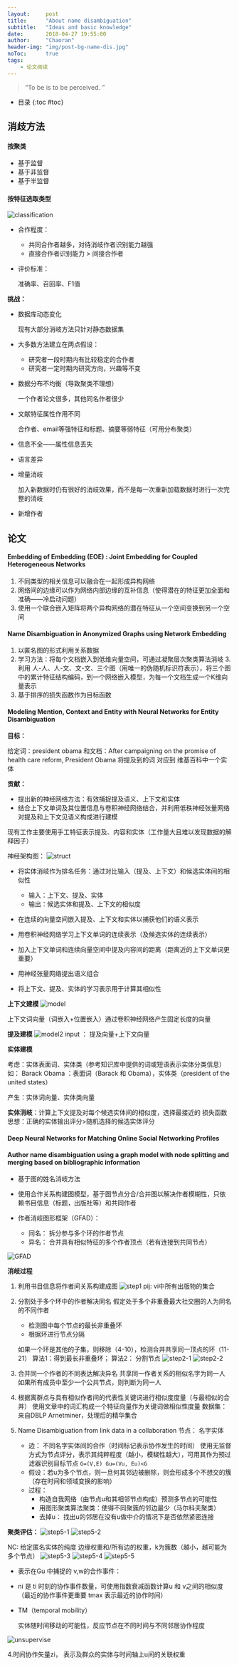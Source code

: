 ```yaml
---
layout:     post
title:      "About name disambiguation"
subtitle:   "Ideas and basic knowledge"
date:       2018-04-27 19:55:00
author:     "Chaoran"
header-img: "img/post-bg-name-dis.jpg"
noToc:      true
tags:
    - 论文阅读
---
```


> “To be is to be perceived. ”

* 目录
{:toc #toc}

## 消歧方法
#### 按聚类
* 基于监督
* 基于非监督
* 基于半监督

#### 按特征选取类型
![classification](/img/in-post/post-name-disamb/charact-classify.png)

* 合作程度：
  - 共同合作者越多，对待消岐作者识别能力越强
  - 直接合作者识别能力 > 间接合作者

* 评价标准：

  准确率、召回率、F1值

**挑战：**
* 数据库动态变化

  现有大部分消岐方法只针对静态数据集
* 大多数方法建立在两点假设：
  - 研究者一段时期内有比较稳定的合作者 
  - 研究者一定时期内研究方向，兴趣等不变
* 数据分布不均衡（导致聚类不理想） 

  一个作者论文很多，其他同名作者很少
* 文献特征属性作用不同 

  合作者、email等强特征和标题、摘要等弱特征（可用分布聚类）
* 信息不全——属性信息丢失
* 语言差异
* 增量消岐 

  加入新数据时仍有很好的消岐效果，而不是每一次重新加载数据时进行一次完整的消岐
* 新增作者

## 论文
#### Embedding of Embedding (EOE) : Joint Embedding for Coupled Heterogeneous Networks
1. 不同类型的相关信息可以融合在一起形成异构网络
2. 网络间的边缘可以作为网络内部边缘的互补信息（使得潜在的特征更加全面和准确——冷启动问题）
3. 使用一个联合嵌入矩阵将两个异构网络的潜在特征从一个空间变换到另一个空间


#### Name Disambiguation in Anonymized Graphs using Network Embedding
1. 以匿名图的形式利用关系数据
2. 学习方法：将每个文档嵌入到低维向量空间，可通过凝聚层次聚类算法消岐
3.利用 人-人、人-文、文-文、三个图（用唯一的伪随机标识符表示），将三个图中的累计特征结构编码，到一个网络嵌入模型，为每一个文档生成一个K维向量表示
4. 基于排序的损失函数作为目标函数



#### Modeling Mention, Context and Entity with Neural Networks for Entity Disambiguation
**目标：**

给定词：president obama  和文档：After campaigning on the promise of health care reform, President Obama 
将提及到的词 对应到 维基百科中一个实体

**贡献：**
*  提出新的神经网络方法：有效捕捉提及语义、上下文和实体
* 结合上下文单词及其位置信息与卷积神经网络结合，并利用低秩神经张量网络对提及和上下文见语义构成进行建模

现有工作主要使用手工特征表示提及、内容和实体（工作量大且难以发现数据的解释因子）

神经架构图：
![struct](/img/in-post/post-name-disamb/struct.png)

* 将实体消岐作为排名任务：通过对比输入（提及、上下文）和候选实体间的相似性
  - 输入：上下文、提及、实体
  - 输出：候选实体和提及、上下文的相似度

* 在连续的向量空间嵌入提及、上下文和实体以捕获他们的语义表示
* 用卷积神经网络学习上下文单词的连续表示（及候选实体的连续表示）
* 加入上下文单词和连续向量空间中提及内容间的距离（距离近的上下文单词更重要）
* 用神经张量网络提出语义组合
* 将上下文、提及、实体的学习表示用于计算其相似性

**上下文建模**
![model](/img/in-post/post-name-disamb/model.png)

上下文词向量（词嵌入+位置嵌入）通过卷积神经网络产生固定长度的向量

**提及建模**
![model2](/img/in-post/post-name-disamb/model2.png)
input ： 提及向量+上下文向量

**实体建模**

考虑：实体表面词、实体类（参考知识库中提供的词或短语表示实体分类信息）
如： Barack Obama ：表面词（Barack 和 Obama），实体类（president of the united states）

产生：实体词向量、实体类向量

**实体消岐**：计算上下文提及对每个候选实体间的相似度，选择最接近的
损失函数思想：正确的实体输出评分>随机选择的候选实体评分

#### Deep Neural Networks for Matching Online Social Networking Profiles

#### Author name disambiguation using a graph model with node splitting and merging based on bibliographic information

* 基于图的姓名消岐方法

* 使用合作关系构建图模型，基于图节点分合/合并图以解决作者模糊性，只依赖书目信息（标题，出版社等）和共同作者
* 作者消岐图形框架（GFAD）：
  - 同名： 拆分参与多个环的作者节点
  - 异名： 合并具有相似特征的多个作者顶点（若有连接到共同节点）

![GFAD](/img/in-post/post-name-disamb/gfad.png)

**消岐过程**
1. 利用书目信息将作者间关系构建成图
  ![step1](/img/in-post/post-name-disamb/graph-step1.png)
pij: vi中所有出版物的集合

2. 分割处于多个环中的作者解决同名
  假定处于多个非重叠最大社交圈的人为同名的不同作者
    - 检测图中每个节点的最长非重叠环
    - 根据环进行节点分隔

    如果一个环是其他的子集，则移除（4-10），检测合并共享同一顶点的环（11-21）
算法1：得到最长非重叠环； 算法2： 分割节点
![step2-1](/img/in-post/post-name-disamb/graph-step2-1.png)
![step2-2](/img/in-post/post-name-disamb/graph-step2-2.png)

 
3. 合并同一个作者的不同表达解决异名
共享同一作者关系的相似名字为同一人
如果所有成员中至少一个公共节点，则判断为同一人
4. 根据离群点与具有相似作者间的代表性关键词进行相似度度量（与最相似的合并）
使用文章中的词汇构成一个特征向量作为关键词做相似性度量
数据集：来自DBLP  Arnetminer，处理后的精华集合

5. Name Disambiguation from link data in a collaboration
节点： 名字实体
    * 边： 不同名字实体间的合作（时间标记表示协作发生的时间）
使用无监督方式为节点评分，表示其纯粹程度（越小，模糊性越大），可用其作为预过滤器识别目标节点
    `G=(V,E) Gu=(Vu, Eu)<G`
    * 假设：若u为多个节点，则一旦何其邻边被删除，则会形成多个不想交的簇（存在时间和领域变换的影响）
    * 过程：
      - 构造自我网络（由节点u和其相邻节点构成）预测多节点的可能性
      - 用图形聚类算法聚类：使得不同聚簇的邻边最少（马尔科夫聚类）
      - 去掉u： 找出u的邻居在没有u做中介的情况下是否依然紧密连接


**聚类评估：**
![step5-1](/img/in-post/post-name-disamb/graph-step5-1.png)
![step5-2](/img/in-post/post-name-disamb/graph-step5-2.png)
 
NC: 给定匿名实体的纯度
边缘权重和/所有边的权重，k为簇数（越小，越可能为多个节点）
![step5-3](/img/in-post/post-name-disamb/graph-step5-3.png)
![step5-4](/img/in-post/post-name-disamb/graph-step5-4.png)
![step5-5](/img/in-post/post-name-disamb/graph-step5-5.png)

* 表示在Gu 中捕捉的 v,w的合作事件： 
* ni 是 ti 时刻的协作事件数量，可使用指数衰减函数计算u 和 v之间的相似度（最近的协作事件更重要 tmax 表示最近的协作时间）
* TM（temporal mobility）

  实体随时间移动的可能性，反应节点在不同时间与不同邻居协作程度

![unsupervise](/img/in-post/post-name-disamb/unsupervise.png)

4.时间协作矢量zi， 表示及群众的实体与时间轴上u间的关联权重

